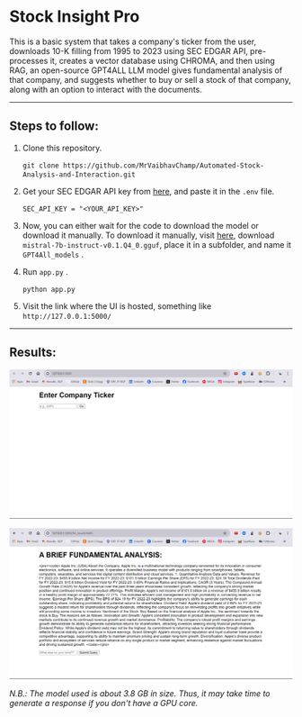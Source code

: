 # Stock Insight Pro

<p>This is a basic system that takes a company's ticker from the user, downloads 10-K filling from 1995 to 2023 using SEC EDGAR API, pre-processes it, creates a vector database using CHROMA, and then using RAG, an open-source GPT4ALL LLM model gives fundamental analysis of that company, and suggests whether to buy or sell a stock of that company, along with an option to interact with the documents.</p>

-------------------------

## Steps to follow:
1. Clone this repository.
  
   ```
   git clone https://github.com/MrVaibhavChamp/Automated-Stock-Analysis-and-Interaction.git
   ```
2. Get your SEC EDGAR API key from <a href=https://sec-api.io/>here</a>, and paste it in the  `.env` file.

   ```.env
   SEC_API_KEY = "<YOUR_API_KEY>"
   ```
3. Now, you can either wait for the code to download the model or download it manually. To download it manually, visit <a href=https://gpt4all.io/index.html>here</a>, download  `mistral-7b-instruct-v0.1.Q4_0.gguf`,  place it in a subfolder, and name it  `GPT4All_models` .
4. Run  `app.py` .

   ```
   python app.py
   ```
5. Visit the link where the UI is hosted, something like  `http://127.0.0.1:5000/`

----------------------------

## Results:

![Screenshot (1)](https://github.com/MrVaibhavChamp/Automated-Stock-Analysis-and-Interaction/blob/main/Assets/ss1.png)

![Screenshot (2)](https://github.com/MrVaibhavChamp/Automated-Stock-Analysis-and-Interaction/blob/main/Assets/ss2.png)



*N.B.: The model used is about 3.8 GB in size. Thus, it may take time to generate a response if you don't have a GPU core.*


